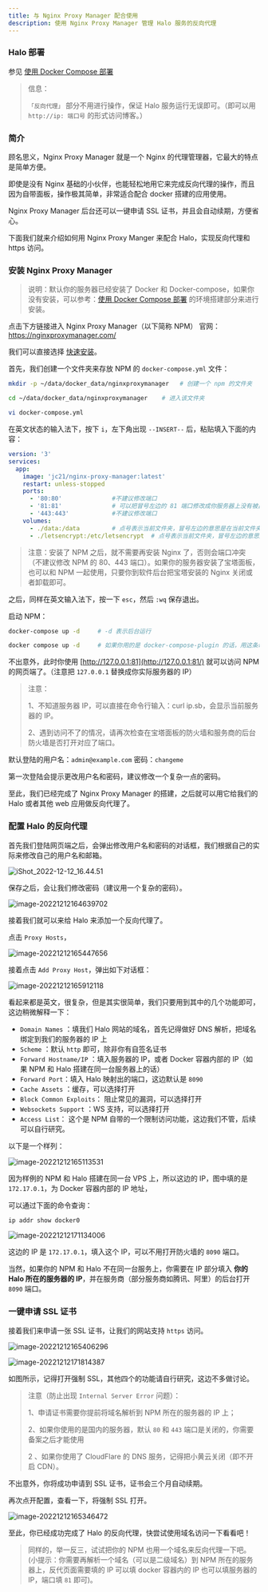 ```yaml
---
title: 与 Nginx Proxy Manager 配合使用
description: 使用 Nginx Proxy Manager 管理 Halo 服务的反向代理
---
```



### Halo 部署

参见 [使用 Docker Compose 部署](https://docs.halo.run/getting-started/install/docker-compose)

> 信息：
>
> `「反向代理」` 部分不用进行操作，保证 Halo 服务运行无误即可。（即可以用 `http://ip: 端口号` 的形式访问博客。）

### 简介

顾名思义，Nginx Proxy Manager 就是一个 Nginx 的代理管理器，它最大的特点是简单方便。

即使是没有 Nginx 基础的小伙伴，也能轻松地用它来完成反向代理的操作，而且因为自带面板，操作极其简单，非常适合配合 docker 搭建的应用使用。

Nginx Proxy Manager 后台还可以一键申请 SSL 证书，并且会自动续期，方便省心。

下面我们就来介绍如何用 Nginx Proxy Manger 来配合 Halo，实现反向代理和 https 访问。

### 安装 Nginx Proxy Manager

> 说明：默认你的服务器已经安装了 Docker 和 Docker-compose，如果你没有安装，可以参考：[使用 Docker Compose 部署](https://docs.halo.run/getting-started/install/docker-compose) 的环境搭建部分来进行安装。

点击下方链接进入 Nginx Proxy Manager（以下简称 NPM） 官网：<https://nginxproxymanager.com/>

我们可以直接选择 [快速安装](https://nginxproxymanager.com/guide/#quick-setup)。

首先，我们创建一个文件夹来存放 NPM 的 `docker-compose.yml` 文件：

```bash
mkdir -p ~/data/docker_data/nginxproxymanager   # 创建一个 npm 的文件夹

cd ~/data/docker_data/nginxproxymanager    # 进入该文件夹

vi docker-compose.yml
```

在英文状态的输入法下，按下 `i`，左下角出现 `--INSERT--` 后，粘贴填入下面的内容：

```yaml
version: '3'
services:
  app:
    image: 'jc21/nginx-proxy-manager:latest'
    restart: unless-stopped
    ports:
      - '80:80'              #不建议修改端口
      - '81:81'              # 可以把冒号左边的 81 端口修改成你服务器上没有被占用的端口
      - '443:443'            #不建议修改端口
    volumes:
      - ./data:/data         # 点号表示当前文件夹，冒号左边的意思是在当前文件夹下创建一个 data 目录，用于存放数据，如果不存在的话，会自动创建
      - ./letsencrypt:/etc/letsencrypt  # 点号表示当前文件夹，冒号左边的意思是在当前文件夹下创建一个 letsencrypt 目录，用于存放证书，如果不存在的话，会自动创建
```

> 注意：安装了 NPM 之后，就不需要再安装 Nginx 了，否则会端口冲突（不建议修改 NPM 的 80、443 端口）。如果你的服务器安装了宝塔面板，也可以和 NPM 一起使用，只要你到软件后台把宝塔安装的 Nginx 关闭或者卸载即可。

之后，同样在英文输入法下，按一下 `esc`，然后 `:wq` 保存退出。

启动 NPM：

```bash
docker-compose up -d     # -d 表示后台运行

docker compose up -d     # 如果你用的是 docker-compose-plugin 的话，用这条命令
```

不出意外，此时你使用 [http://127.0.0.1:81](http://127.0.0.1:81/) 就可以访问 NPM 的网页端了。（注意把 `127.0.0.1` 替换成你实际服务器的 IP）

> 注意：
>
> 1、不知道服务器 IP，可以直接在命令行输入：curl ip.sb，会显示当前服务器的 IP。
>
> 2、遇到访问不了的情况，请再次检查在宝塔面板的防火墙和服务商的后台防火墙是否打开对应了端口。

默认登陆的用户名：`admin@example.com` 密码：`changeme`

第一次登陆会提示更改用户名和密码，建议修改一个复杂一点的密码。

至此，我们已经完成了 Nginx Proxy Manager 的搭建，之后就可以用它给我们的 Halo 或者其他 web 应用做反向代理了。

### 配置 Halo 的反向代理

首先我们登陆网页端之后，会弹出修改用户名和密码的对话框，我们根据自己的实际来修改自己的用户名和邮箱。

![iShot_2022-12-12_16.44.51](https://img.laoda.de/i/2022/12/12/r7qwgr-2.webp)

保存之后，会让我们修改密码（建议用一个复杂的密码）。

![image-20221212164639702](https://img.laoda.de/i/2022/12/12/r88bvl-2.webp)

接着我们就可以来给 Halo 来添加一个反向代理了。

点击 `Proxy Hosts`，

![image-20221212165447656](https://img.laoda.de/i/2022/12/12/rd1a5e-2.webp)

接着点击 `Add Proxy Host`，弹出如下对话框：

![image-20221212165912118](https://img.laoda.de/i/2022/12/12/rftexf-2.webp)

看起来都是英文，很复杂，但是其实很简单，我们只要用到其中的几个功能即可，这边稍微解释一下：

- `Domain Names` ：填我们 Halo 网站的域名，首先记得做好 DNS 解析，把域名绑定到我们的服务器的 IP 上
- `Scheme` ：默认 `http` 即可，除非你有自签名证书
- `Forward Hostname/IP` ：填入服务器的 IP，或者 Docker 容器内部的 IP（如果 NPM 和 Halo 搭建在同一台服务器上的话）
- `Forward Port`：填入 Halo 映射出的端口，这边默认是 `8090`
- `Cache Assets` ：缓存，可以选择打开
- `Block Common Exploits`： 阻止常见的漏洞，可以选择打开
- `Websockets Support` ：WS 支持，可以选择打开
- `Access List`： 这个是 NPM 自带的一个限制访问功能，这边我们不管，后续可以自行研究。

以下是一个样列：

![image-20221212165113531](https://img.laoda.de/i/2022/12/12/rb22bk-2.webp)

因为样例的 NPM 和 Halo 搭建在同一台 VPS 上，所以这边的 IP，图中填的是 `172.17.0.1`，为 Docker 容器内部的 IP 地址，

可以通过下面的命令查询：

```bash
ip addr show docker0
```

![image-20221212171134006](https://img.laoda.de/i/2022/12/12/sawc56-2.webp)

这边的 IP 是 `172.17.0.1`，填入这个 IP，可以不用打开防火墙的 `8090` 端口。

当然，如果你的 NPM 和 Halo 不在同一台服务上，你需要在 IP 部分填入 **你的 Halo 所在的服务器的 IP**，并在服务商（部分服务商如腾讯、阿里）的后台打开 `8090` 端口。

### 一键申请 SSL 证书

接着我们来申请一张 SSL 证书，让我们的网站支持 `https` 访问。

![image-20221212165406296](https://img.laoda.de/i/2022/12/12/rcskzu-2.webp)

![image-20221212171814387](https://img.laoda.de/i/2022/12/12/sey05n-2.webp)

如图所示，记得打开强制 SSL，其他四个的功能请自行研究，这边不多做讨论。

> 注意（防止出现 `Internal Server Error` 问题）：
>
> 1、申请证书需要你提前将域名解析到 NPM 所在的服务器的 IP 上；
>
> 2、如果你使用的是国内的服务器，默认 `80` 和 `443` 端口是关闭的，你需要备案之后才能使用
>
> 2 、如果你使用了 CloudFlare 的 DNS 服务，记得把小黄云关闭（即不开启 CDN）。

不出意外，你将成功申请到 SSL 证书，证书会三个月自动续期。

再次点开配置，查看一下，将强制 SSL 打开。

![image-20221212165346472](https://img.laoda.de/i/2022/12/12/rcfn9x-2.webp)

至此，你已经成功完成了 Halo 的反向代理，快尝试使用域名访问一下看看吧！

> 同样的，举一反三，试试把你的 NPM 也用一个域名来反向代理一下吧。(小提示：你需要再解析一个域名（可以是二级域名）到 NPM 所在的服务器上，反代页面需要填的 IP 可以填 docker 容器内的 IP 也可以填服务器的 IP，端口填 `81` 即可)。
